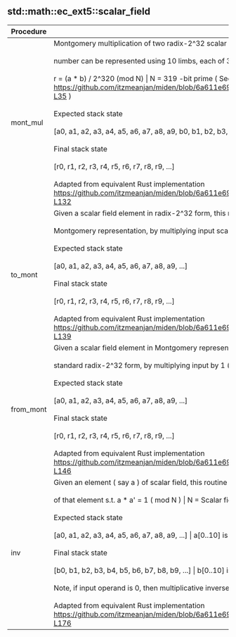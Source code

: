 
## std::math::ec_ext5::scalar_field
| Procedure | Description |
| ----------- | ------------- |
| mont_mul | Montgomery multiplication of two radix-2^32 scalar field elements s.t. each<br /><br />number can be represented using 10 limbs, each of 32 -bit width, returning<br /><br />r = (a * b) / 2^320 (mod N) \| N = 319 -bit prime ( See https://github.com/itzmeanjan/miden/blob/6a611e693601577864da3e43e745525b83c0030d/miden/tests/integration/stdlib/math/ext5_scalar.rs#L24-L35 )<br /><br />Expected stack state<br /><br />[a0, a1, a2, a3, a4, a5, a6, a7, a8, a9, b0, b1, b2, b3, b4, b5, b6, b7, b8, b9, ...]<br /><br />Final stack state<br /><br />[r0, r1, r2, r3, r4, r5, r6, r7, r8, r9, ...]<br /><br />Adapted from equivalent Rust implementation https://github.com/itzmeanjan/miden/blob/6a611e693601577864da3e43e745525b83c0030d/miden/tests/integration/stdlib/math/ext5_scalar.rs#L92-L132 |
| to_mont | Given a scalar field element in radix-2^32 form, this routine converts it to<br /><br />Montgomery representation, by multiplying input scalar by R2 = ((2 ^ 320) ^ 2) % N \| N = scalar field prime<br /><br />Expected stack state<br /><br />[a0, a1, a2, a3, a4, a5, a6, a7, a8, a9, ...]<br /><br />Final stack state<br /><br />[r0, r1, r2, r3, r4, r5, r6, r7, r8, r9, ...]<br /><br />Adapted from equivalent Rust implementation https://github.com/itzmeanjan/miden/blob/6a611e693601577864da3e43e745525b83c0030d/miden/tests/integration/stdlib/math/ext5_scalar.rs#L134-L139 |
| from_mont | Given a scalar field element in Montgomery representation, this routine converts it to<br /><br />standard radix-2^32 form, by multiplying input by 1 ( in radix-2^32 form )<br /><br />Expected stack state<br /><br />[a0, a1, a2, a3, a4, a5, a6, a7, a8, a9, ...]<br /><br />Final stack state<br /><br />[r0, r1, r2, r3, r4, r5, r6, r7, r8, r9, ...]<br /><br />Adapted from equivalent Rust implementation https://github.com/itzmeanjan/miden/blob/6a611e693601577864da3e43e745525b83c0030d/miden/tests/integration/stdlib/math/ext5_scalar.rs#L141-L146 |
| inv | Given an element ( say a ) of scalar field, this routine computes multiplicative inverse ( say a' )<br /><br />of that element s.t. a * a' = 1 ( mod N ) \| N = Scalar field prime<br /><br />Expected stack state<br /><br />[a0, a1, a2, a3, a4, a5, a6, a7, a8, a9, ...] \| a[0..10] is a 319 -bit number, represented in radix-2^32 form<br /><br />Final stack state<br /><br />[b0, b1, b2, b3, b4, b5, b6, b7, b8, b9, ...] \| b[0..10] is a 319 -bit number s.t. b = a^-1 ( mod N ), represented in radix-2^32 form<br /><br />Note, if input operand is 0, then multiplicative inverse can't be computed, which is why output result is also 0.<br /><br />Adapted from equivalent Rust implementation https://github.com/itzmeanjan/miden/blob/6a611e693601577864da3e43e745525b83c0030d/miden/tests/integration/stdlib/math/ext5_scalar.rs#L162-L176 |
